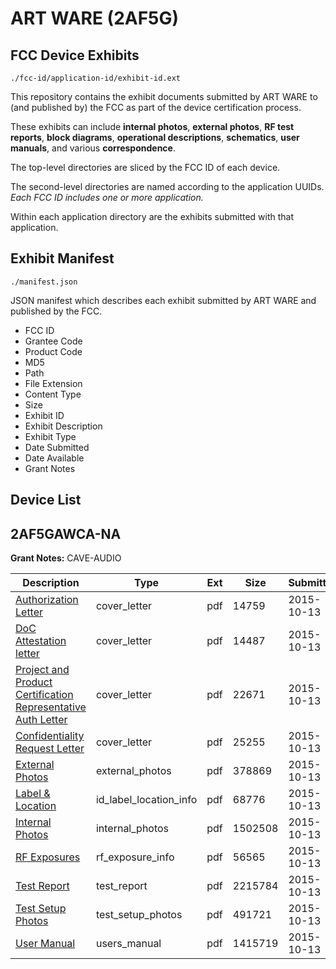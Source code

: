 # ART WARE (2AF5G)
## FCC Device Exhibits

```
./fcc-id/application-id/exhibit-id.ext
```

This repository contains the exhibit documents submitted by ART WARE to (and published by) the FCC as part of the device certification process.

These exhibits can include **internal photos**, **external photos**, **RF test reports**, **block diagrams**, **operational descriptions**, **schematics**, **user manuals**, and various **correspondence**.

The top-level directories are sliced by the FCC ID of each device.

The second-level directories are named according to the application UUIDs. *Each FCC ID includes one or more application.*

Within each application directory are the exhibits submitted with that application. 

## Exhibit Manifest

```
./manifest.json
```

JSON manifest which describes each exhibit submitted by ART WARE and published by the FCC.

- FCC ID
- Grantee Code
- Product Code
- MD5
- Path
- File Extension
- Content Type
- Size
- Exhibit ID
- Exhibit Description
- Exhibit Type
- Date Submitted
- Date Available
- Grant Notes

## Device List
## 2AF5GAWCA-NA
**Grant Notes:** CAVE-AUDIO

| Description | Type | Ext | Size | Submitted | Available |
| ----------- | ---- | --- | ---- | --------- | --------- |
| [Authorization Letter](2AF5GAWCA-NA/4f84fd595b7f993296ee6688ed616daa/2780806.pdf) | cover_letter | pdf | 14759 | 2015-10-13 | 2015-10-13 |
| [DoC Attestation letter](2AF5GAWCA-NA/4f84fd595b7f993296ee6688ed616daa/2780807.pdf) | cover_letter | pdf | 14487 | 2015-10-13 | 2015-10-13 |
| [Project and Product Certification Representative Auth Letter](2AF5GAWCA-NA/4f84fd595b7f993296ee6688ed616daa/2780808.pdf) | cover_letter | pdf | 22671 | 2015-10-13 | 2015-10-13 |
| [Confidentiality Request Letter](2AF5GAWCA-NA/4f84fd595b7f993296ee6688ed616daa/2780809.pdf) | cover_letter | pdf | 25255 | 2015-10-13 | 2015-10-13 |
| [External Photos](2AF5GAWCA-NA/4f84fd595b7f993296ee6688ed616daa/2780816.pdf) | external_photos | pdf | 378869 | 2015-10-13 | 2016-04-10 |
| [Label & Location](2AF5GAWCA-NA/4f84fd595b7f993296ee6688ed616daa/2780820.pdf) | id_label_location_info | pdf | 68776 | 2015-10-13 | 2015-10-13 |
| [Internal Photos](2AF5GAWCA-NA/4f84fd595b7f993296ee6688ed616daa/2780817.pdf) | internal_photos | pdf | 1502508 | 2015-10-13 | 2016-04-10 |
| [RF Exposures](2AF5GAWCA-NA/4f84fd595b7f993296ee6688ed616daa/2780814.pdf) | rf_exposure_info | pdf | 56565 | 2015-10-13 | 2015-10-13 |
| [Test Report](2AF5GAWCA-NA/4f84fd595b7f993296ee6688ed616daa/2780815.pdf) | test_report | pdf | 2215784 | 2015-10-13 | 2015-10-13 |
| [Test Setup Photos](2AF5GAWCA-NA/4f84fd595b7f993296ee6688ed616daa/2780819.pdf) | test_setup_photos | pdf | 491721 | 2015-10-13 | 2016-04-10 |
| [User Manual](2AF5GAWCA-NA/4f84fd595b7f993296ee6688ed616daa/2780818.pdf) | users_manual | pdf | 1415719 | 2015-10-13 | 2016-04-10 |
